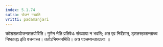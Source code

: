 ```yaml
---
index: 5.1.74
sutra: योजनं गच्छति
vritti: padamanjari
---
```


 क्रोशशतयोजनशतयोरिति। गुणेन नेति प्रतिषेधः संख्याया न भवति; अत एव निर्देशात्, ठ्शतस्हस्रान्ताच्च निष्कात्ऽ इति वचनाच्च। ततोऽभिगमनमिति। अत्र पञ्चम्यन्तात्प्रत्यः ॥